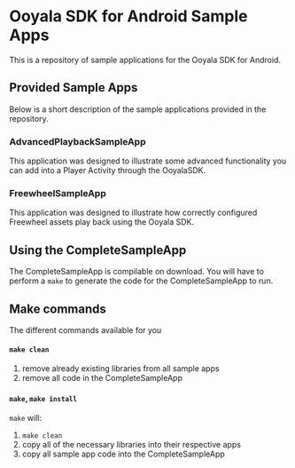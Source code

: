 Ooyala SDK for Android Sample Apps
==================================

This is a repository of sample applications for the Ooyala SDK for Android.

## Provided Sample Apps

Below is a short description of the sample applications provided in the repository.

### AdvancedPlaybackSampleApp

This application was designed to illustrate some advanced functionality you can add into a Player Activity through the OoyalaSDK.


### FreewheelSampleApp

This application was designed to illustrate how correctly configured Freewheel assets play back using the Ooyala SDK.


## Using the CompleteSampleApp

The CompleteSampleApp is compilable on download.  You will have to perform a `make` to generate the code for the CompleteSampleApp to run.

## Make commands

The different commands available for you

#### `make clean`

1. remove already existing libraries from all sample apps
2. remove all code in the CompleteSampleApp

#### `make`, `make install`

`make` will:

1. `make clean`
2. copy all of the necessary libraries into their respective apps
3. copy all sample app code into the CompleteSampleApp

